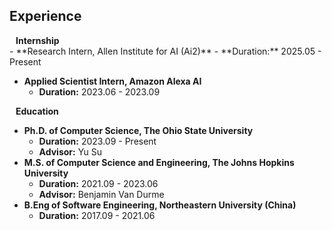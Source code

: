 ## Experience

<h4 style="margin:0 10px 0;">Internship</h4>
- **Research Intern, Allen Institute for AI (Ai2)**
  - **Duration:** 2025.05 - Present

- **Applied Scientist Intern, Amazon Alexa AI**
  - **Duration:** 2023.06 - 2023.09


<h4 style="margin:0 10px 0;">Education</h4>

- **Ph.D. of Computer Science, The Ohio State University**
  - **Duration:** 2023.09 - Present
  - **Advisor:** Yu Su
- **M.S. of Computer Science and Engineering, The Johns Hopkins University**
  - **Duration:** 2021.09 - 2023.06
  - **Advisor:** Benjamin Van Durme
- **B.Eng of Software Engineering, Northeastern University (China)**
  - **Duration:** 2017.09 - 2021.06
